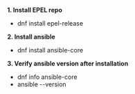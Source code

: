 **1. Install EPEL repo**
  * dnf install epel-release

**2. Install ansible**
  * dnf install ansible-core

**3. Verify ansible version after installation**
  * dnf info ansible-core
  * ansible --version
